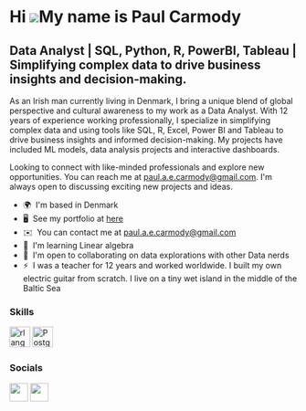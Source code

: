 Hi ![](https://user-images.githubusercontent.com/18350557/176309783-0785949b-9127-417c-8b55-ab5a4333674e.gif)My name is Paul Carmody
====================================================================================================================================

Data Analyst | SQL, Python, R, PowerBI, Tableau |
Simplifying complex data to drive business insights and decision-making.
--------------------------------------------

As an Irish man currently living in Denmark, I bring a unique blend of global perspective and cultural awareness to my work as a Data Analyst. 
With 12 years of experience working professionally, I specialize in simplifying complex data and using tools like SQL, R, Excel, Power BI and Tableau to drive business insights and informed decision-making. My projects have included ML models, data analysis projects and interactive dashboards.

Looking to connect with like-minded professionals and explore new opportunities. You can reach me at paul.a.e.carmody@gmail.com. I'm always open to discussing exciting new projects and ideas.

* 🌍  I'm based in Denmark
* 🖥️  See my portfolio at [here]([http://https://www.linkedin.com/in/carmodypaul/](https://www.mavenanalytics.io/profile/Paul-Carmody/103249545))
* ✉️  You can contact me at [paul.a.e.carmody@gmail.com](mailto:paul.a.e.carmody@gmail.com)
* 🧠  I'm learning Linear algebra
* 🤝  I'm open to collaborating on data explorations with other Data nerds
* ⚡  I was a teacher for 12 years and worked worldwide. I built my own electric guitar from scratch. I live on a tiny wet island in the middle of the Baltic Sea

### Skills


<p align="left">
<a href="https://www.r-project.org/" target="_blank" rel="noreferrer"><img src="https://raw.githubusercontent.com/danielcranney/readme-generator/main/public/icons/skills/rlang-colored.svg" width="36" height="36" alt="rlang" /></a>
<a href="https://www.postgresql.org/" target="_blank" rel="noreferrer"><img src="https://raw.githubusercontent.com/danielcranney/readme-generator/main/public/icons/skills/postgresql-colored.svg" width="36" height="36" alt="PostgreSQL" /></a>
</p>


### Socials

<p align="left"> <a href="https://www.github.com/cArmo85" target="_blank" rel="noreferrer"><img src="https://raw.githubusercontent.com/danielcranney/readme-generator/main/public/icons/socials/github.svg" width="32" height="32" /></a> <a href="https://www.linkedin.com/in/carmodypaul/" target="_blank" rel="noreferrer"><img src="https://raw.githubusercontent.com/danielcranney/readme-generator/main/public/icons/socials/linkedin.svg" width="32" height="32" /></a></p>

